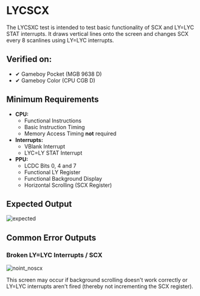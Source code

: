 # LYCSCX

The LYCSXC test is intended to test basic functionality of SCX and LY=LYC STAT interrupts. It draws vertical lines onto the screen and changes SCX every 8 scanlines using LY=LYC interrupts.

## Verified on:

* ✔ Gameboy Pocket (MGB 9638 D)
* ✔ Gameboy Color (CPU CGB D)

## Minimum Requirements

* **CPU:**
  * Functional Instructions
  * Basic Instruction Timing
  * Memory Access Timing **not** required
* **Interrupts:**
  * VBlank Interrupt
  * LYC=LY STAT Interrupt
* **PPU:**
  * LCDC Bits 0, 4 and 7
  * Functional LY Register
  * Functional Background Display
  * Horizontal Scrolling (SCX Register)

## Expected Output

![expected](./screenshots/expected.png)

## Common Error Outputs

### Broken LY=LYC Interrupts / SCX

![noint_noscx](./screenshots/noint_noscx.png)

This screen may occur if background scrolling doesn't work correctly or LY=LYC interrupts aren't fired (thereby not incrementing the SCX register).